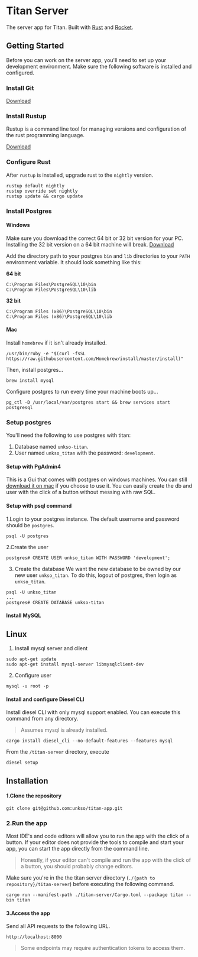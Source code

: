 #  Titan Server
The server app for Titan. Built with [Rust](https://www.rust-lang.org/en-US) and [Rocket](https://rocket.rs).

## Getting Started
Before you can work on the server app, you'll need to set up your development environment. Make sure the following software is installed and configured.

### Install Git

[Download](https://git-scm.com/downloads)

### Install Rustup

Rustup is a command line tool for managing versions and configuration of the rust programming language.

[Download](https://rustup.rs)

### Configure Rust
After `rustup` is installed, upgrade rust to the `nightly` version.

```
rustup default nightly
rustup override set nightly
rustup update && cargo update
```

### Install Postgres

#### Windows
Make sure you download the correct 64 bit or 32 bit version for your PC. Installing the 32 bit version on a 64 bit machine will break.
[Download](https://www.postgresql.org/download/windows/)

Add the directory path to your postgres `bin` and `lib` directories to your `PATH` environment variable. It should look something like this:

**64 bit**
```
C:\Program Files\PostgreSQL\10\bin
C:\Program Files\PostgreSQL\10\lib
```

**32 bit**
```
C:\Program Files (x86)\PostgreSQL\10\bin
C:\Program Files (x86)\PostgreSQL\10\lib
```

#### Mac

Install `homebrew` if it isn't already installed.

```
/usr/bin/ruby -e "$(curl -fsSL https://raw.githubusercontent.com/Homebrew/install/master/install)"
```

Then, install postgres...
```
brew install mysql
```

Configure postgres to run every time your machine boots up...

```
pg_ctl -D /usr/local/var/postgres start && brew services start postgresql
```

### Setup postgres
You'll need the following to use postgres with titan:

1. Database named `unkso-titan`.
2. User named `unkso_titan` with the password: `development`.

#### Setup with PgAdmin4
This is a Gui that comes with postgres on windows machines. You can still [download it on mac](https://www.pgadmin.org/download/pgadmin-4-macos/) if you choose to use it. You can easily create the db and user with the click of a button without messing with raw SQL.

#### Setup with psql command

1.Login to your postgres instance. The default username and password should be `postgres`.

```
psql -U postgres
```

2.Create the user

```
postgres# CREATE USER unkso_titan WITH PASSWORD 'development';
```

3. Create the database
We want the new database to be owned by our new user `unkso_titan`. To do this, logout of postgres, then login as `unkso_titan`.
```
psql -U unkso_titan
...
postgres# CREATE DATABASE unkso-titan
```

#### Install MySQL

## Linux

1. Install mysql server and client
```
sudo apt-get update
sudo apt-get install mysql-server libmysqlclient-dev
```

2. Configure user

```
mysql -u root -p
```

#### Install and configure Diesel CLI
Install diesel CLI with only mysql support enabled. You can execute this command from any directory.

> Assumes mysql is already installed.

```
cargo install diesel_cli --no-default-features --features mysql
```

From the `/titan-server` directory, execute

```
diesel setup
```

## Installation

#### 1.Clone the repository
```
git clone git@github.com:unkso/titan-app.git
```

### 2.Run the app
Most IDE's and code editors will allow you to run the app with the click of a button. If your editor does not provide the tools to compile and start your app, you can start the app directly from the command line.

> Honestly, if your editor can't compile and run the app with the click of a button, you should probably change editors.

Make sure you're in the the titan server directory (`./{path to repository}/titan-server`) before executing the following command.

```
cargo run --manifest-path ./titan-server/Cargo.toml --package titan --bin titan
```

#### 3.Access the app
Send all API requests to the following URL.

```
http://localhost:8000
```

> Some endpoints may require authentication tokens to access them.
